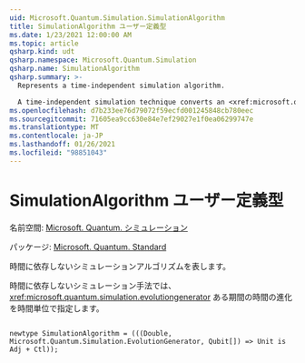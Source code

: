 ```yaml
---
uid: Microsoft.Quantum.Simulation.SimulationAlgorithm
title: SimulationAlgorithm ユーザー定義型
ms.date: 1/23/2021 12:00:00 AM
ms.topic: article
qsharp.kind: udt
qsharp.namespace: Microsoft.Quantum.Simulation
qsharp.name: SimulationAlgorithm
qsharp.summary: >-
  Represents a time-independent simulation algorithm.

  A time-independent simulation technique converts an <xref:microsoft.quantum.simulation.evolutiongenerator> to unitary time evolution for some time-interval.
ms.openlocfilehash: d7b233ee76d79072f59ecfd001245848cb780eec
ms.sourcegitcommit: 71605ea9cc630e84e7ef29027e1f0ea06299747e
ms.translationtype: MT
ms.contentlocale: ja-JP
ms.lasthandoff: 01/26/2021
ms.locfileid: "98851043"
---
```

# <a name="simulationalgorithm-user-defined-type"></a>SimulationAlgorithm ユーザー定義型

名前空間: [Microsoft. Quantum. シミュレーション](xref:Microsoft.Quantum.Simulation)

パッケージ: [Microsoft. Quantum. Standard](https://nuget.org/packages/Microsoft.Quantum.Standard)


時間に依存しないシミュレーションアルゴリズムを表します。

時間に依存しないシミュレーション手法では、 <xref:microsoft.quantum.simulation.evolutiongenerator>
ある期間の時間の進化を時間単位で指定します。

```qsharp

newtype SimulationAlgorithm = (((Double, Microsoft.Quantum.Simulation.EvolutionGenerator, Qubit[]) => Unit is Adj + Ctl));
```

